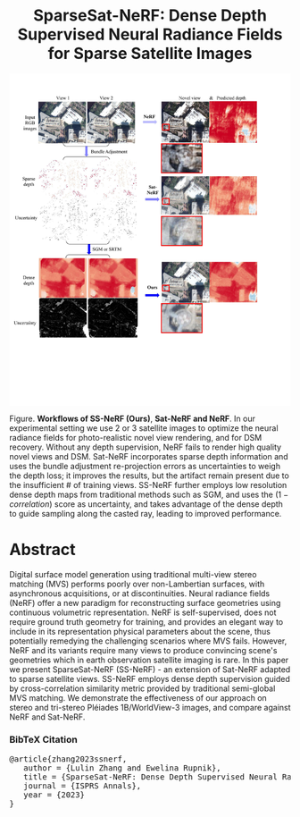 


<h1 style="text-align: center;"> <b>SparseSat-NeRF</b>: Dense Depth Supervised Neural Radiance Fields for Sparse Satellite Images </h1>

<img src="/img/DDSNeRFWorkflow.jpg" alt="NeRF pipelines" 
        width="600" 
        style="display: block; margin: 0 auto">


Figure.  **Workflows of SS-NeRF (Ours)**, **Sat-NeRF and NeRF**. In our experimental setting we use 2 or 3 satellite images to optimize the neural radiance fields for photo-realistic novel view rendering, and for DSM recovery. Without any depth supervision, NeRF fails to render high quality novel views and DSM. Sat-NeRF incorporates sparse depth information and uses the bundle adjustment re-projection errors as uncertainties to weigh the depth loss; it improves the results, but the artifact remain present due to the insufficient $\#$ of training views. SS-NeRF further employs low resolution dense depth maps from traditional methods such as SGM, and uses the $\left(1 - correlation \right)$ score as uncertainty, and takes advantage of the dense depth to guide sampling along the casted ray, leading to improved performance.

# Abstract
Digital surface model generation using traditional multi-view stereo matching (MVS) performs poorly over non-Lambertian surfaces, with asynchronous acquisitions, or at discontinuities. Neural radiance fields (NeRF) offer a new paradigm for reconstructing surface geometries using continuous volumetric representation. NeRF is self-supervised, does not require ground truth geometry for training, and provides an elegant way to include in its representation physical parameters about the scene, thus potentially remedying the challenging scenarios where MVS fails. However, NeRF and its variants require many views to produce convincing scene's geometries which in earth observation satellite imaging is rare. In this paper we present SparseSat-NeRF (SS-NeRF) - an extension of Sat-NeRF adapted to sparse satellite views. SS-NeRF employs dense depth supervision guided by cross-correlation similarity metric provided by traditional semi-global MVS matching. We demonstrate the effectiveness of our approach on stereo and tri-stereo Pléiades 1B/WorldView-3 images, and compare against NeRF and Sat-NeRF.


<h3>BibTeX Citation</h3>
<pre>@article{zhang2023ssnerf,
   author = {Lulin Zhang and Ewelina Rupnik},
   title = {SparseSat-NeRF: Dense Depth Supervised Neural Radiance Fields for Sparse Satellite Images},
   journal = {ISPRS Annals},
   year = {2023}
}
</pre>
